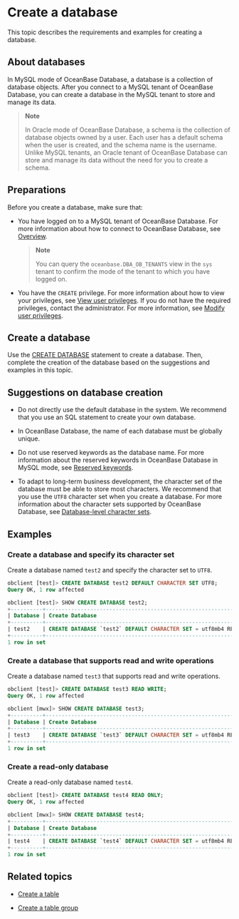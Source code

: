# Create a database

This topic describes the requirements and examples for creating a database. 

## About databases

In MySQL mode of OceanBase Database, a database is a collection of database objects. After you connect to a MySQL tenant of OceanBase Database, you can create a database in the MySQL tenant to store and manage its data. 

> **Note**
>
> In Oracle mode of OceanBase Database, a schema is the collection of database objects owned by a user. Each user has a default schema when the user is created, and the schema name is the username. Unlike MySQL tenants, an Oracle tenant of OceanBase Database can store and manage its data without the need for you to create a schema. 

## Preparations

Before you create a database, make sure that:

* You have logged on to a MySQL tenant of OceanBase Database. For more information about how to connect to OceanBase Database, see [Overview](../1.database-connection-of-mysql/1.connection-mode-overview.md). 

   > **Note**
   >
   > You can query the `oceanbase.DBA_OB_TENANTS` view in the `sys` tenant to confirm the mode of the tenant to which you have logged on. 

* You have the `CREATE` privilege. For more information about how to view your privileges, see [View user privileges](../../../7.reference/2.manage-guide/2.basic-database-management/4.manage-tenants-1/5.manage-users-and-permissions/3.mysql-3/4.view-user-permissions-1.md). If you do not have the required privileges, contact the administrator. For more information, see [Modify user privileges](../../../7.reference/2.manage-guide/2.basic-database-management/4.manage-tenants-1/5.manage-users-and-permissions/3.mysql-3/5.modify-user-permissions-2.md). 

## Create a database

Use the [CREATE DATABASE](../../../7.reference\6.sql-syntax\2.common-tenant-mysql-mode\6.sql-statement\11.create-database.md) statement to create a database. Then, complete the creation of the database based on the suggestions and examples in this topic. 

## Suggestions on database creation

* Do not directly use the default database in the system. We recommend that you use an SQL statement to create your own database. 

* In OceanBase Database, the name of each database must be globally unique. 

* Do not use reserved keywords as the database name. For more information about the reserved keywords in OceanBase Database in MySQL mode, see [Reserved keywords](../../../7.reference/14.system-reference/8.reserved-keyword-in-mysql-mode.md). 

* To adapt to long-term business development, the character set of the database must be able to store most characters. We recommend that you use the `UTF8` character set when you create a database.
   For more information about the character sets supported by OceanBase Database, see [Database-level character sets](../../../7.reference/4.development-guide-refactoring/1.sql-syntax/2.common-tenant-mysql-mode/1.basic-elements/3.character-set-and-collation/4.specify-character-set-and-collation.md). 

## Examples

### Create a database and specify its character set

Create a database named `test2` and specify the character set to `UTF8`. 

```sql
obclient [test]> CREATE DATABASE test2 DEFAULT CHARACTER SET UTF8;
Query OK, 1 row affected

obclient [test]> SHOW CREATE DATABASE test2;
+----------+-------------------------------------------------------------------------+
| Database | Create Database                                                         |
+----------+-------------------------------------------------------------------------+
| test2    | CREATE DATABASE `test2` DEFAULT CHARACTER SET = utf8mb4 REPLICA_NUM = 1 |
+----------+-------------------------------------------------------------------------+
1 row in set
```

### Create a database that supports read and write operations

Create a database named `test3` that supports read and write operations. 

```sql
obclient [test]> CREATE DATABASE test3 READ WRITE;
Query OK, 1 row affected

obclient [mwx]> SHOW CREATE DATABASE test3;
+----------+-------------------------------------------------------------------------+
| Database | Create Database                                                         |
+----------+-------------------------------------------------------------------------+
| test3    | CREATE DATABASE `test3` DEFAULT CHARACTER SET = utf8mb4 REPLICA_NUM = 1 |
+----------+-------------------------------------------------------------------------+
1 row in set
```

### Create a read-only database

Create a read-only database named `test4`. 

```sql
obclient [test]> CREATE DATABASE test4 READ ONLY;
Query OK, 1 row affected

obclient [mwx]> SHOW CREATE DATABASE test4;
+----------+-----------------------------------------------------------------------------------+
| Database | Create Database                                                                   |
+----------+-----------------------------------------------------------------------------------+
| test4    | CREATE DATABASE `test4` DEFAULT CHARACTER SET = utf8mb4 REPLICA_NUM = 1 READ ONLY |
+----------+-----------------------------------------------------------------------------------+
1 row in set
```

## Related topics

* [Create a table](3.create-a-table.md)

* [Create a table group](2.create-a-tablegroup.md)
